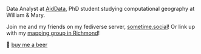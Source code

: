 Data Analyst at [AidData](https://www.aiddata.org/), PhD student studying computational geography at William & Mary.

Join me and my friends on my fediverse server, [sometime.social](https://sometime.social)! Or link up with my [mapping group in Richmond](https://maprva.org)!

🍺 [buy me a beer](https://ko-fi.com/K3K4FC71R)
